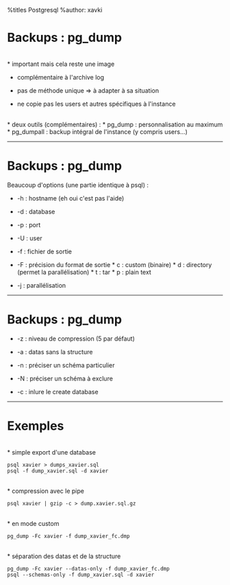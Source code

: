 %titles Postgresql
%author: xavki


# Backups : pg_dump


<br>
* important mais cela reste une image

* complémentaire à l'archive log

* pas de méthode unique => à adapter à sa situation

* ne copie pas les users et autres spécifiques à l'instance

<br>
* deux outils (complémentaires) :
			* pg_dump : personnalisation au maximum
			* pg_dumpall : backup intégral de l'instance (y compris users...)

--------------------------------------------------------

# Backups : pg_dump

Beaucoup d'options (une partie identique à psql) :
	
* -h : hostname (eh oui c'est pas l'aide)

* -d : database

* -p : port

* -U : user

* -f : fichier de sortie

* -F : précision du format de sortie
				* c : custom (binaire)
				* d : directory (permet la parallélisation)
				* t : tar
				* p : plain text

* -j : parallélisation


----------------------------------------------------------

# Backups : pg_dump



* -z : niveau de compression (5 par défaut)


* -a : datas sans la structure


* -n : préciser un schéma particulier


* -N : préciser un schéma à exclure


* -c : inlure le create database

----------------------------------------------------------

# Exemples


<br>
* simple export d'une database

```
psql xavier > dumps_xavier.sql
psql -f dump_xavier.sql -d xavier
```

<br>
* compression avec le pipe

```
psql xavier | gzip -c > dump.xavier.sql.gz
```

<br>
* en mode custom

```
pg_dump -Fc xavier -f dump_xavier_fc.dmp
```

<br>
* séparation des datas et de la structure

```
pg_dump -Fc xavier --datas-only -f dump_xavier_fc.dmp
psql --schemas-only -f dump_xavier.sql -d xavier
```
